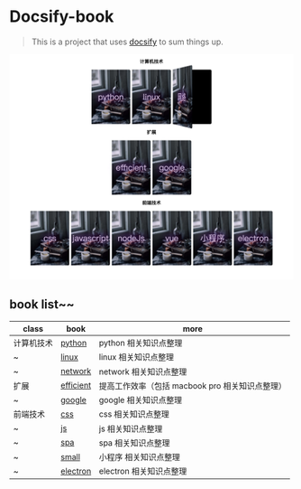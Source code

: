 # Docsify-book

> This is a project that uses [docsify](https://github.com/docsifyjs/docsify) to sum things up.

![项目示例](./docsify-example.png)

## book list~~

| class      | book                                                                    | more                                            |
| ---------- | ----------------------------------------------------------------------- | ----------------------------------------------- |
| 计算机技术 | [python](https://treecrow.github.io/docsify-books/python-book/#/)       | python 相关知识点整理                           |
| ~          | [linux](https://treecrow.github.io/docsify-books/linux-book/#/)         | linux 相关知识点整理                            |
| ~          | [network](https://treecrow.github.io/docsify-books/network-book/#/)     | network 相关知识点整理                          |
| 扩展       | [efficient](https://treecrow.github.io/docsify-books/efficient-book/#/) | 提高工作效率（包括 macbook pro 相关知识点整理） |
| ~          | [google](https://treecrow.github.io/docsify-books/google-book/#/)       | google 相关知识点整理                           |
| 前端技术   | [css](https://treecrow.github.io/docsify-books/css-book/#/)             | css 相关知识点整理                              |
| ~          | [js](https://treecrow.github.io/docsify-books/js-book/#/)               | js 相关知识点整理                               |
| ~          | [spa](https://treecrow.github.io/docsify-books/spa-book/#/)             | spa 相关知识点整理                              |
| ~          | [small](https://treecrow.github.io/docsify-books/small-book/#/)         | 小程序 相关知识点整理                           |
| ~          | [electron](https://treecrow.github.io/docsify-books/electron-book/#/)   | electron 相关知识点整理                         |
